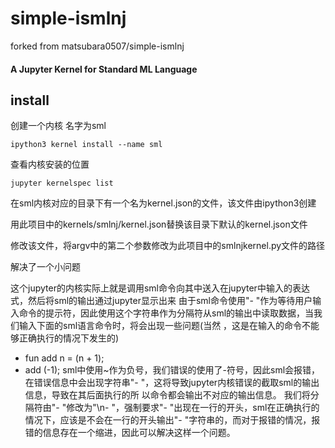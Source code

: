 # simple-ismlnj
forked from matsubara0507/simple-ismlnj   
   
#### A Jupyter Kernel for Standard ML Language

## install
创建一个内核 名字为sml
``` shell
ipython3 kernel install --name sml
```
查看内核安装的位置
``` shell
jupyter kernelspec list
```
在sml内核对应的目录下有一个名为kernel.json的文件，该文件由ipython3创建

用此项目中的kernels/smlnj/kernel.json替换该目录下默认的kernel.json文件

修改该文件，将argv中的第二个参数修改为此项目中的smlnjkernel.py文件的路径

解决了一个小问题
    
这个jupyter的内核实际上就是调用sml命令向其中送入在jupyter中输入的表达式，然后将sml的输出通过jupyter显示出来
由于sml命令使用"- "作为等待用户输入命令的提示符，因此使用这个字符串作为分隔符从sml的输出中读取数据，当我们输入下面的sml语言命令时，将会出现一些问题(当然
，这是在输入的命令不能够正确执行的情况下发生的)
- fun add n = (n + 1);
- add (-1);
sml中使用~作为负号，我们错误的使用了-符号，因此sml会报错，在错误信息中会出现字符串"- "，这将导致jupyter内核错误的截取sml的输出信息，导致在其后面执行的所
以命令都会输出不对应的输出信息。
我们将分隔符由"- "修改为"\n- "，强制要求"- "出现在一行的开头，sml在正确执行的情况下，应该是不会在一行的开头输出"- "字符串的，而对于报错的情况，报错的信息存在一个缩进，因此可以解决这样一个问题。